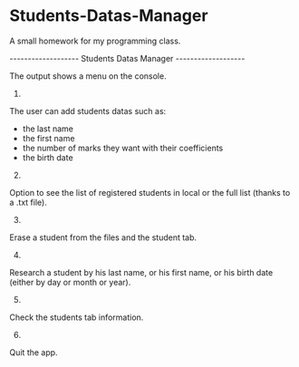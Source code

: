 # Students-Datas-Manager

A small homework for my programming class.

------------------- Students Datas Manager -------------------

The output shows a menu on the console.

1)
The user can add students datas such as:
- the last name
- the first name
- the number of marks they want with their coefficients
- the birth date


2)
Option to see the list of registered students in local or the full list (thanks to a .txt file).


3)
Erase a student from the files and the student tab.


4)
Research a student by his last name, or his first name, or his birth date (either by day or month or year).


5)
Check the students tab information.


6)
Quit the app.
